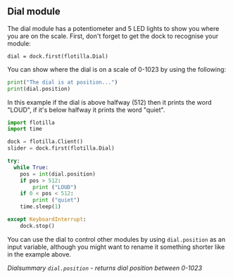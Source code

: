 ## Dial module

The dial module has a potentiometer and 5 LED lights to show you where you are on the scale.
First, don't forget to get the dock to recognise your module:

`dial = dock.first(flotilla.Dial)`

You can show where the dial is on a scale of 0-1023 by using the following:

```python
print("The dial is at position...")
print(dial.position)
```

In this example if the dial is above halfway (512) then it prints the word "LOUD", if it's below halfway it prints the word "quiet".
```python
import flotilla
import time

dock = flotilla.Client()
slider = dock.first(flotilla.Dial)

try:
  while True:
	pos = int(dial.position)
	if pos > 512:
		print ("LOUD")
	if 0 < pos < 512:
		print ("quiet")
	time.sleep(1)

except KeyboardInterrupt:
	dock.stop()
```

You can use the dial to control other modules by using `dial.position` as an input variable, although you might want to rename it something shorter like in the example above.

*Dialsummary*
*`dial.position` - returns dial position between 0-1023*



